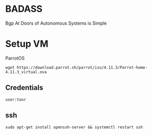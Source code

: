# BADASS
Bgp At Doors of Autonomous Systems is Simple

# Setup VM

ParrotOS
```
wget https://download.parrot.sh/parrot/iso/4.11.3/Parrot-home-4.11.3_virtual.ova
```

## Credentials
`user:toor`

## ssh

```
sudo apt-get install openssh-server && systemctl restart ssh
```
